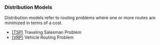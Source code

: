 ### Distribution Models
Distribution models refer to routing problems where one or more routes are minimized in terms of a cost.

- [(TSP)](https://github.com/WolfpackWilson/logistics-models/tree/main/Distribution%20Models/TSP) Traveling Salesman Problem
- [(VRP)](https://github.com/WolfpackWilson/logistics-models/tree/main/Distribution%20Models/VRP) Vehicle Routing Problem

<br>

